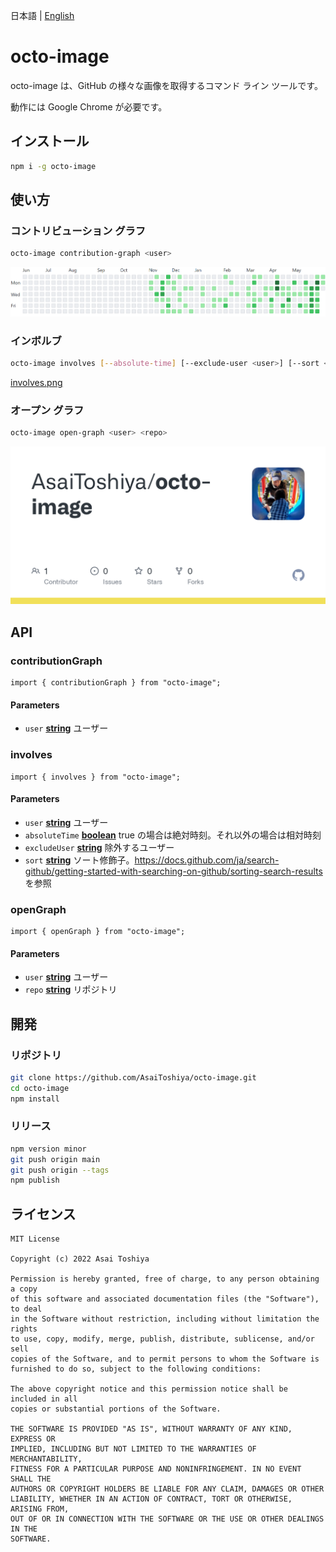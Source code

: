 日本語 | [English](./README-en.md)

# octo-image

octo-image は、GitHub の様々な画像を取得するコマンド ライン ツールです。

動作には Google Chrome が必要です。

## インストール

```bash
npm i -g octo-image
```

## 使い方

### コントリビューション グラフ

```bash
octo-image contribution-graph <user>
```

![contribution-graph.png](contribution-graph.png)

### インボルブ

```bash
octo-image involves [--absolute-time] [--exclude-user <user>] [--sort <criteria>] <user>
```

[involves.png](involves.png)

### オープン グラフ

```bash
octo-image open-graph <user> <repo>
```

![open-graph.png](open-graph.png)

## API

<!-- Generated by documentation.js. Update this documentation by updating the source code. -->

### contributionGraph

<pre><code class="javascript">import { contributionGraph } from "octo-image";
</code></pre>

#### Parameters

*   `user` **[string](https://developer.mozilla.org/docs/Web/JavaScript/Reference/Global_Objects/String)** ユーザー

### involves

<pre><code class="javascript">import { involves } from "octo-image";
</code></pre>

#### Parameters

*   `user` **[string](https://developer.mozilla.org/docs/Web/JavaScript/Reference/Global_Objects/String)** ユーザー
*   `absoluteTime` **[boolean](https://developer.mozilla.org/docs/Web/JavaScript/Reference/Global_Objects/Boolean)** true の場合は絶対時刻。それ以外の場合は相対時刻
*   `excludeUser` **[string](https://developer.mozilla.org/docs/Web/JavaScript/Reference/Global_Objects/String)** 除外するユーザー
*   `sort` **[string](https://developer.mozilla.org/docs/Web/JavaScript/Reference/Global_Objects/String)** ソート修飾子。<https://docs.github.com/ja/search-github/getting-started-with-searching-on-github/sorting-search-results> を参照

### openGraph

<pre><code class="javascript">import { openGraph } from "octo-image";
</code></pre>

#### Parameters

*   `user` **[string](https://developer.mozilla.org/docs/Web/JavaScript/Reference/Global_Objects/String)** ユーザー
*   `repo` **[string](https://developer.mozilla.org/docs/Web/JavaScript/Reference/Global_Objects/String)** リポジトリ

## 開発

### リポジトリ

```bash
git clone https://github.com/AsaiToshiya/octo-image.git
cd octo-image
npm install
```

### リリース

```bash
npm version minor
git push origin main
git push origin --tags
npm publish
```

## ライセンス

    MIT License

    Copyright (c) 2022 Asai Toshiya

    Permission is hereby granted, free of charge, to any person obtaining a copy
    of this software and associated documentation files (the "Software"), to deal
    in the Software without restriction, including without limitation the rights
    to use, copy, modify, merge, publish, distribute, sublicense, and/or sell
    copies of the Software, and to permit persons to whom the Software is
    furnished to do so, subject to the following conditions:

    The above copyright notice and this permission notice shall be included in all
    copies or substantial portions of the Software.

    THE SOFTWARE IS PROVIDED "AS IS", WITHOUT WARRANTY OF ANY KIND, EXPRESS OR
    IMPLIED, INCLUDING BUT NOT LIMITED TO THE WARRANTIES OF MERCHANTABILITY,
    FITNESS FOR A PARTICULAR PURPOSE AND NONINFRINGEMENT. IN NO EVENT SHALL THE
    AUTHORS OR COPYRIGHT HOLDERS BE LIABLE FOR ANY CLAIM, DAMAGES OR OTHER
    LIABILITY, WHETHER IN AN ACTION OF CONTRACT, TORT OR OTHERWISE, ARISING FROM,
    OUT OF OR IN CONNECTION WITH THE SOFTWARE OR THE USE OR OTHER DEALINGS IN THE
    SOFTWARE.
